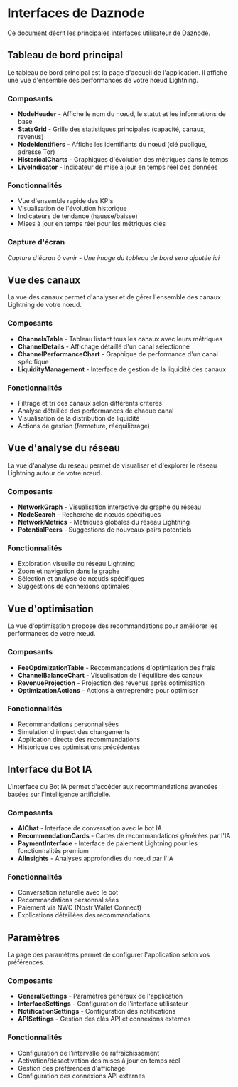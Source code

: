 # Interfaces de Daznode

Ce document décrit les principales interfaces utilisateur de Daznode.

## Tableau de bord principal

Le tableau de bord principal est la page d'accueil de l'application. Il affiche une vue d'ensemble des performances de votre nœud Lightning.

### Composants

- **NodeHeader** - Affiche le nom du nœud, le statut et les informations de base
- **StatsGrid** - Grille des statistiques principales (capacité, canaux, revenus)
- **NodeIdentifiers** - Affiche les identifiants du nœud (clé publique, adresse Tor)
- **HistoricalCharts** - Graphiques d'évolution des métriques dans le temps
- **LiveIndicator** - Indicateur de mise à jour en temps réel des données

### Fonctionnalités

- Vue d'ensemble rapide des KPIs
- Visualisation de l'évolution historique
- Indicateurs de tendance (hausse/baisse)
- Mises à jour en temps réel pour les métriques clés

### Capture d'écran

*Capture d'écran à venir - Une image du tableau de bord sera ajoutée ici*

## Vue des canaux

La vue des canaux permet d'analyser et de gérer l'ensemble des canaux Lightning de votre nœud.

### Composants

- **ChannelsTable** - Tableau listant tous les canaux avec leurs métriques
- **ChannelDetails** - Affichage détaillé d'un canal sélectionné
- **ChannelPerformanceChart** - Graphique de performance d'un canal spécifique
- **LiquidityManagement** - Interface de gestion de la liquidité des canaux

### Fonctionnalités

- Filtrage et tri des canaux selon différents critères
- Analyse détaillée des performances de chaque canal
- Visualisation de la distribution de liquidité
- Actions de gestion (fermeture, rééquilibrage)

## Vue d'analyse du réseau

La vue d'analyse du réseau permet de visualiser et d'explorer le réseau Lightning autour de votre nœud.

### Composants

- **NetworkGraph** - Visualisation interactive du graphe du réseau
- **NodeSearch** - Recherche de nœuds spécifiques
- **NetworkMetrics** - Métriques globales du réseau Lightning
- **PotentialPeers** - Suggestions de nouveaux pairs potentiels

### Fonctionnalités

- Exploration visuelle du réseau Lightning
- Zoom et navigation dans le graphe
- Sélection et analyse de nœuds spécifiques
- Suggestions de connexions optimales

## Vue d'optimisation

La vue d'optimisation propose des recommandations pour améliorer les performances de votre nœud.

### Composants

- **FeeOptimizationTable** - Recommandations d'optimisation des frais
- **ChannelBalanceChart** - Visualisation de l'équilibre des canaux
- **RevenueProjection** - Projection des revenus après optimisation
- **OptimizationActions** - Actions à entreprendre pour optimiser

### Fonctionnalités

- Recommandations personnalisées
- Simulation d'impact des changements
- Application directe des recommandations
- Historique des optimisations précédentes

## Interface du Bot IA

L'interface du Bot IA permet d'accéder aux recommandations avancées basées sur l'intelligence artificielle.

### Composants

- **AIChat** - Interface de conversation avec le bot IA
- **RecommendationCards** - Cartes de recommandations générées par l'IA
- **PaymentInterface** - Interface de paiement Lightning pour les fonctionnalités premium
- **AIInsights** - Analyses approfondies du nœud par l'IA

### Fonctionnalités

- Conversation naturelle avec le bot
- Recommandations personnalisées
- Paiement via NWC (Nostr Wallet Connect)
- Explications détaillées des recommandations

## Paramètres

La page des paramètres permet de configurer l'application selon vos préférences.

### Composants

- **GeneralSettings** - Paramètres généraux de l'application
- **InterfaceSettings** - Configuration de l'interface utilisateur
- **NotificationSettings** - Configuration des notifications
- **APISettings** - Gestion des clés API et connexions externes

### Fonctionnalités

- Configuration de l'intervalle de rafraîchissement
- Activation/désactivation des mises à jour en temps réel
- Gestion des préférences d'affichage
- Configuration des connexions API externes 